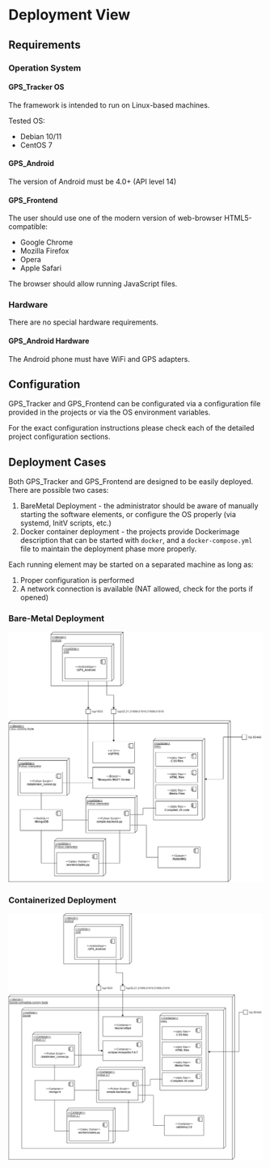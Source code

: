 # Deployment View

## Requirements

### Operation System

#### GPS_Tracker OS

The framework is intended to run on Linux-based machines.

Tested OS:

- Debian 10/11
- CentOS 7

#### GPS_Android

The version of Android must be 4.0+ (API level 14)

#### GPS_Frontend

The user should use one of the modern version of web-browser HTML5-compatible:

- Google Chrome
- Mozilla Firefox
- Opera
- Apple Safari

The browser should allow running JavaScript files.

### Hardware

There are no special hardware requirements.

#### GPS_Android Hardware

The Android phone must have WiFi and GPS adapters.

## Configuration

GPS_Tracker and GPS_Frontend can be configurated via a configuration file provided in the projects or via the OS environment variables.

For the exact configuration instructions please check each of the detailed project configuration sections.  

## Deployment Cases

Both GPS_Tracker and GPS_Frontend are designed to be easily deployed. There are possible two cases:

1. BareMetal Deployment - the administrator should be aware of manually starting the software elements, or configure the OS properly (via systemd, InitV scripts, etc.)
2. Docker container deployment - the projects provide Dockerimage description that can be started with `docker`, and a `docker-compose.yml` file to maintain the deployment phase more properly.

Each running element may be started on a separated machine as long as:

1. Proper configuration is performed
2. A network connection is available (NAT allowed, check for the ports if opened)

### Bare-Metal Deployment

![Bare-Metal Deployment case](schemes/deployment/DeploymentDiagram-BareMetall.png)

### Containerized Deployment

![Docker Container Deployment case](schemes/deployment/DeploymentDiagram-Containerized.png)
